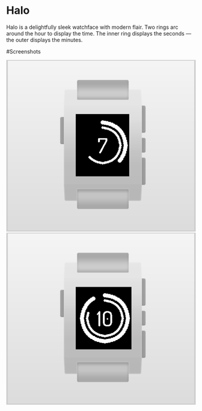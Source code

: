 Halo
====

Halo is a delightfully sleek watchface with modern flair. Two rings arc around the hour to display the time. The inner ring displays the seconds — the outer displays the minutes.

#Screenshots

![Image](halo_1.png)
![Image](halo_2.png)
